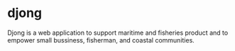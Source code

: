 # djong
Djong is a web application to support maritime and fisheries product 
and to empower small bussiness, fisherman, and coastal communities.